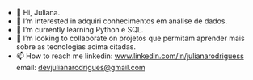 - 👋 Hi, Juliana.
- 👀 I’m interested in adquiri conhecimentos em análise de dados.
- 🌱 I’m currently learning  Python e SQL.
- 💞️ I’m looking to collaborate on  projetos que permitam aprender mais  sobre as tecnologias acima citadas.
- 📫 How to reach me 
linkedin: www.linkedin.com/in/julianarodriguess
email: devjulianarodrigues@gmail.com
<!---
filledeoya9/filledeoya9 is a ✨ special ✨ repository because its `README.md` (this file) appears on your GitHub profile.
You can click the Preview link to take a look at your changes.
--->
